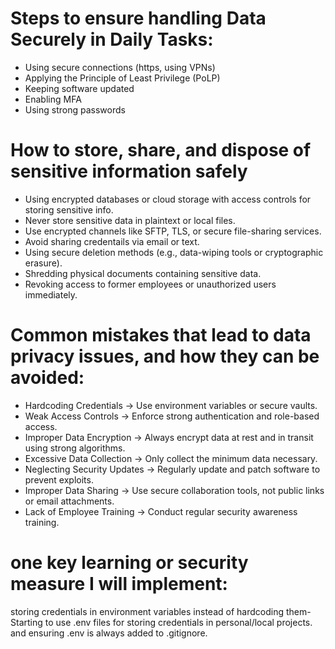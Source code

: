 # Steps to ensure handling Data Securely in Daily Tasks:

- Using secure connections (https, using VPNs)
- Applying the Principle of Least Privilege (PoLP)
- Keeping software updated
- Enabling MFA
- Using strong passwords

# How to store, share, and dispose of sensitive information safely

- Using encrypted databases or cloud storage with access controls for storing sensitive info.
- Never store sensitive data in plaintext or local files.
- Use encrypted channels like SFTP, TLS, or secure file-sharing services.
- Avoid sharing credentails via email or text.
- Using secure deletion methods (e.g., data-wiping tools or cryptographic erasure).
- Shredding physical documents containing sensitive data.
- Revoking access to former employees or unauthorized users immediately.

# Common mistakes that lead to data privacy issues, and how they can be avoided:

- Hardcoding Credentials → Use environment variables or secure vaults.
- Weak Access Controls → Enforce strong authentication and role-based access.
- Improper Data Encryption → Always encrypt data at rest and in transit using strong algorithms.
- Excessive Data Collection → Only collect the minimum data necessary.
- Neglecting Security Updates → Regularly update and patch software to prevent exploits.
- Improper Data Sharing → Use secure collaboration tools, not public links or email attachments.
- Lack of Employee Training → Conduct regular security awareness training.

# one key learning or security measure I will implement:

storing credentials in environment variables instead of hardcoding them-Starting to use .env files for storing credentials in personal/local projects.
and ensuring .env is always added to .gitignore.
